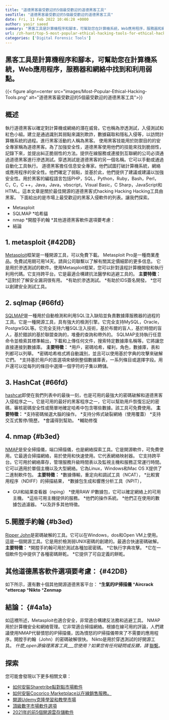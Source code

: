 ```yaml
---
title: "道德黑客最受歡迎的5個最受歡迎的道德黑客工具" 
seoTitle: "道德黑客最受歡迎的5個最受歡迎的道德黑客工具" 
date: Fri, 11 Feb 2022 10:46:28 +0000
author: yasir saeed
summary: "黑客工具是計算機程序和腳本，可幫助您在計算機系統，Web應用程序，服務器和網絡中找到和利用弱點。" 
url: /zh-hant/top-5-most-popular-ethical-hacking-tools-for-ethical-hackers/
categories: ['Digital Forensic Tools']
---
```


## 黑客工具是計算機程序和腳本，可幫助您在計算機系統，Web應用程序，服務器和網絡中找到和利用弱點。

{{< figure align=center src="images/Most-Popular-Ethical-Hacking-Tools.png" alt="道德黑客最受歡迎的5個最受歡迎的道德黑客工具">}}


## 概述
執行道德黑客以確定對計算機或網絡的潛在威脅。它也稱為滲透測試，入侵測試和紅色小組。建立是通過識別其弱點來識別欺詐，數據竊取和隱私入侵等，以訪問計算機系統的過程。進行黑客活動的人稱為黑客。
使用黑客技能用於防禦目的的安全專家稱為道德黑客。為了加強安全性，道德黑客使用他們的技能來找到脆弱性，記錄下來，並提出糾正脆弱性的方法。提供在線服務或連接到互聯網的公司必須通過道德黑客進行滲透測試。穿透測試是道德黑客的另一個名稱。它可以手動或通過自動化工具執行。
道德黑客擔任信息安全專家。他們試圖打破計算機系統，網絡或應用程序的安全性。他們確定了弱點，並基於此，他們提供了建議或建議以加強安全性。用於黑客的編程語言包括PHP，SQL，Python，Ruby，Bash，Perl，C，C，C ++，Java，Java，vbscript，Visual Basic，C Sharp，JavaScript和HTML。這本文章是關於最佳開源的道德黑客式hacking Hacking Hacking工具由黑客。
下面給出的是市場上最受歡迎的黑客入侵軟件的列表。讓我們探索。
  * Metasploit
  * SQLMAP
  *哈希貓
  * nmap
  *開膛手約翰
  *其他道德黑客軟件選項要考慮：
  * 結論

## 1. metasploit   {#42DB}
[Metasploit][1]框架是一種開源工具，可以免費下載。 Metasploit Pro是一種商業產品。免費試用期可用14天。請與公司聯繫以了解有關其定價細節的更多信息。
它是用於滲透測試的軟件。使用Metasploit框架，您可以針對遠程計算機開發和執行利用代碼。它支持跨平台。它是最適合構建抗法醫學和逃避工具的。
**主要特徵：**
  *這對於了解安全漏洞很有用。
  *有助於滲透測試。
  *有助於IDS簽名開發。
  *您可以創建安全測試工具。

## 2. sqlmap   {#66fd}
[SQLMAP][2]是一種用於自動檢測和利用SQL注入缺陷並負責數據庫服務器的過程的工具。它是一種開源工具，具有強大的檢測引擎。它完全支持MySQL，Oracle，PostgreSQL等。它完全支持六種SQL注入技術，基於布爾的盲人，基於時間的盲人，基於錯誤的基於聯盟查詢的，堆疊的查詢和帶外的。
SQLMAP支持執行任意命令並檢索其標準輸出，下載和上傳任何文件，搜索特定數據庫名稱等。它將讓您直接連接到數據庫。
**主要特徵：**
  *用戶，密碼哈希，權利，角色，數據庫，表和列都可以列舉。
  *密碼哈希格式將自動識別，並且可以使用基於字典的攻擊來破解它們。
  *支持基於用戶的首選項來傾倒整個數據庫表，一系列條目或選擇字段。用戶還可以從每列的條目中選擇一個字符的子集以轉儲。

## 3. HashCat   {#66fd}
[hashcat][3]即使在我們列表中的最後一刻，也是可用的最強大的密碼破解和道德黑客入侵程序之一。它是可用的最好的黑客程序之一，它可以幫助用戶恢復忘記的密碼，審核密碼安全性或簡單地確定哈希中包含哪些數據。該工具可免費使用。
**主要特徵：**
  *支持密碼候選大腦的操作。
  *支持分佈式破裂網絡（使用覆蓋）
  *支持交互式暫停/簡歷。
  *會議得到幫助。
  *輔助修復

## 4. nmap   {#b3ed}
[NMAP][4]是安全掃描儀，端口掃描儀，也是網絡探索工具。它是開源軟件，可免費使用。它最適合掃描網絡，易於使用和快速使用。它代表網絡映射器。
它支持跨平台。它可用於網絡庫存，管理服務升級時間表以及監視主機和服務正常運行時間。它可以適用於單個主機以及大型網絡。它為Linux，Windows和Mac OS X提供了二進制軟件包。
**主要特徵：**
  *數據傳輸，重定向和調試工具（NCAT），
  *比較實用程序（NDIFF）的掃描結果，
  *數據包生成和響應分析工具（NPIT），
  * GUI和結果查看器（nping）
  *使用RAW IP數據包，它可以確定網絡上的可用主機。
  *這些可用主機提供的服務。
  *他們的操作系統。
  *他們正在使用的數據包過濾器。
  *以及許多其他特徵。

## 5.開膛手約翰 {#b3ed}
[Ripper John][5]是密碼破解的工具。它可以在Windows，dos和Open VM上使用。這是一個開源工具。它是用於檢測弱UNIX密碼的創建的。最適合快速密碼破解。
**主要特徵：**
  *開膛手約翰可用於測試各種加密密碼。
  *它執行字典攻擊。
  *它在一個軟件包中提供了各種密碼餅乾。
  *它提供了可自定義的餅乾。

## 其他道德黑客軟件選項要考慮： {#42DB}
如下所示，還有數十個其他開源道德黑客平台：
  ***生氣的IP掃描儀**
  ***Aircrack** 
  ***ettercap** 
  ***Nikto** 
  ***Zenmap** 

## 結論： {#4a1a}
如這裡所述，Metasploit也適合安全，非常適合構建反法務和逃避工具。 NMAP用於計算機安全和網絡管理。它非常適合掃描網絡。根據在線可用的評論，人們建議使用NMAP代替憤怒的IP掃描儀，因為憤怒的IP掃描儀帶來了不需要的應用程序。開膛手約翰（John）的密碼破解很快。 Nikto是用於穿透測試的好開源工具。
_什麼_open源倫理黑客工具___您使用？如果您有任何疑問或反饋，請_ [聯繫][6]。

## 探索
您可能會發現以下更多相關文章：
  * [如何安裝Sharetribe點對點市場軟件][7]
  * [如何安裝Cocorico Marketplace以在線銷售服務。][8]
  * [開源Udemy克隆學習和教學市場][9]
  * [頂級數字市場軟件選項][10]
  * [2021年的前5個開源雲存儲軟件][11]

  
[1]: https://www.metasploit.com/
[2]: https://sqlmap.org/
[3]: https://hashcat.net/hashcat/
[4]: https://nmap.org/
[5]: https://www.openwall.com/john/
[6]: mailto:yasir.saeed@aspose.com
[7]: https://products.containerize.com/marketplace/sharetribe/
[8]: https://products.containerize.com/marketplace/cocorico/
[9]: https://products.containerize.com/marketplace/edurge/
[10]: https://products.containerize.com/marketplace/
[11]: https://blog.containerize.com/backup-and-sync-software/top-5-open-source-cloud-storage-software-in-2021/
